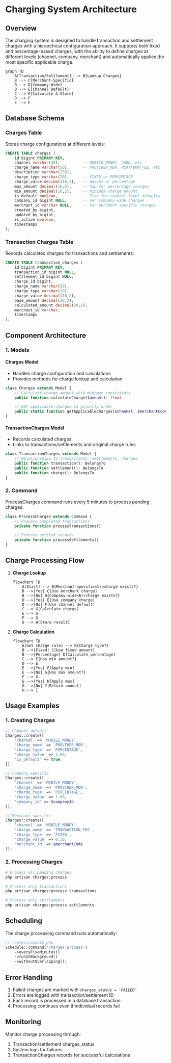 # Charging System Architecture

## Overview

The charging system is designed to handle transaction and settlement charges with a hierarchical configuration approach. It supports both fixed and percentage-based charges, with the ability to define charges at different levels (channel, company, merchant) and automatically applies the most specific applicable charge.

```mermaid
graph TD
    A[Transaction/Settlement] --> B{Lookup Charges}
    B --> C[Merchant-Specific]
    B --> D[Company-Wide]
    B --> E[Channel Default]
    C --> F[Calculate & Store]
    D --> F
    E --> F
```

## Database Schema

### Charges Table
Stores charge configurations at different levels:

```sql
CREATE TABLE charges (
    id bigint PRIMARY KEY,
    channel varchar(20),          -- MOBILE_MONEY, CARD, etc
    charge_name varchar(50),      -- PROVIDER_MDR, PLATFORM_FEE, etc
    description varchar(255),
    charge_type varchar(20),      -- FIXED or PERCENTAGE
    charge_value decimal(10,2),   -- Amount or percentage
    max_amount decimal(10,2),     -- Cap for percentage charges
    min_amount decimal(10,2),     -- Minimum charge amount
    is_default boolean,           -- True for channel-level defaults
    company_id bigint NULL,       -- For company-wide charges
    merchant_id varchar NULL,     -- For merchant-specific charges
    created_by bigint,
    updated_by bigint,
    is_active boolean,
    timestamps
);
```

### Transaction Charges Table
Records calculated charges for transactions and settlements:

```sql
CREATE TABLE transaction_charges (
    id bigint PRIMARY KEY,
    transaction_id bigint NULL,
    settlement_id bigint NULL,
    charge_id bigint,
    charge_name varchar(50),
    charge_type varchar(20),
    charge_value decimal(10,2),
    base_amount decimal(20,2),
    calculated_amount decimal(20,2),
    merchant_id varchar,
    timestamps
);
```

## Component Architecture

### 1. Models

#### Charges Model
- Handles charge configuration and calculations
- Provides methods for charge lookup and calculation
```php
class Charges extends Model {
    // Calculate charge amount with min/max constraints
    public function calculateCharge($amount): float

    // Get applicable charges in priority order
    public static function getApplicableCharges($channel, $merchantCode, $companyId)
}
```

#### TransactionCharges Model
- Records calculated charges
- Links to transactions/settlements and original charge rules
```php
class TransactionCharges extends Model {
    // Relationships to transactions, settlements, charges
    public function transaction(): BelongsTo
    public function settlement(): BelongsTo
    public function charge(): BelongsTo
}
```

### 2. Command

ProcessCharges command runs every 5 minutes to process pending charges:

```php
class ProcessCharges extends Command {
    // Process completed transactions
    private function processTransactions()

    // Process settled records
    private function processSettlements()
}
```

## Charge Processing Flow

1. **Charge Lookup**
   ```mermaid
   flowchart TD
       A[Start] --> B{Merchant-specific<br>charge exists?}
       B -->|Yes| C[Use merchant charge]
       B -->|No| D{Company-wide<br>charge exists?}
       D -->|Yes| E[Use company charge]
       D -->|No| F[Use channel default]
       C --> G[Calculate charge]
       E --> G
       F --> G
       G --> H[Store result]
   ```

2. **Charge Calculation**
   ```mermaid
   flowchart TD
       A[Get charge rule] --> B{Charge type?}
       B -->|Fixed| C[Use fixed amount]
       B -->|Percentage| D[Calculate percentage]
       C --> E{Has min amount?}
       D --> E
       E -->|Yes| F[Apply min]
       E -->|No| G{Has max amount?}
       F --> G
       G -->|Yes| H[Apply max]
       G -->|No| I[Return amount]
       H --> I
   ```

## Usage Examples

### 1. Creating Charges

```php
// Channel default
Charges::create([
    'channel' => 'MOBILE_MONEY',
    'charge_name' => 'PROVIDER_MDR',
    'charge_type' => 'PERCENTAGE',
    'charge_value' => 2.00,
    'is_default' => true
]);

// Company-specific
Charges::create([
    'channel' => 'MOBILE_MONEY',
    'charge_name' => 'PROVIDER_MDR',
    'charge_type' => 'PERCENTAGE',
    'charge_value' => 1.80,
    'company_id' => $companyId
]);

// Merchant-specific
Charges::create([
    'channel' => 'MOBILE_MONEY',
    'charge_name' => 'TRANSACTION_FEE',
    'charge_type' => 'FIXED',
    'charge_value' => 0.30,
    'merchant_id' => $merchantCode
]);
```

### 2. Processing Charges

```bash
# Process all pending charges
php artisan charges:process

# Process only transactions
php artisan charges:process transactions

# Process only settlements
php artisan charges:process settlements
```

## Scheduling

The charge processing command runs automatically:

```php
// routes/console.php
Schedule::command('charges:process')
    ->everyFiveMinutes()
    ->runInBackground()
    ->withoutOverlapping();
```

## Error Handling

1. Failed charges are marked with `charges_status = 'FAILED'`
2. Errors are logged with transaction/settlement ID
3. Each record is processed in a database transaction
4. Processing continues even if individual records fail

## Monitoring

Monitor charge processing through:
1. Transaction/settlement charges_status
2. System logs for failures
3. TransactionCharges records for successful calculations
